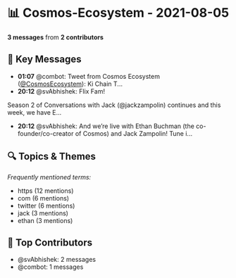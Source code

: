 # 📊 Cosmos-Ecosystem - 2021-08-05
**3 messages** from **2 contributors**

## 💬 Key Messages
- **01:07** @combot: Tweet from Cosmos Ecosystem ([@CosmosEcosystem](https://twitter.com/CosmosEcosystem)):
Ki Chain T...
- **20:12** @svAbhishek: Flix Fam!

Season 2 of Conversations with Jack (@jackzampolin) continues and this week, we have E...
- **20:12** @svAbhishek: And we’re live with Ethan Buchman (the co-founder/co-creator of Cosmos) and Jack Zampolin! Tune i...

## 🔍 Topics & Themes
*Frequently mentioned terms:*
- https (12 mentions)
- com (6 mentions)
- twitter (6 mentions)
- jack (3 mentions)
- ethan (3 mentions)

## 👥 Top Contributors
- @svAbhishek: 2 messages
- @combot: 1 messages